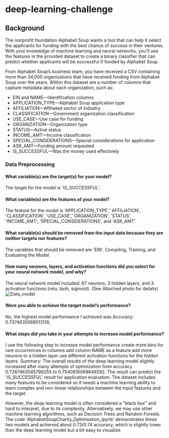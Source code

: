 # deep-learning-challenge

## Background
The nonprofit foundation Alphabet Soup wants a tool that can help it select the applicants for funding with the best chance of success in their ventures. With your knowledge of machine learning and neural networks, you’ll use the features in the provided dataset to create a binary classifier that can predict whether applicants will be successful if funded by Alphabet Soup.

From Alphabet Soup’s business team, you have received a CSV containing more than 34,000 organizations that have received funding from Alphabet Soup over the years. Within this dataset are a number of columns that capture metadata about each organization, such as:

* EIN and NAME—Identification columns
* APPLICATION_TYPE—Alphabet Soup application type
* AFFILIATION—Affiliated sector of industry
* CLASSIFICATION—Government organization classification
* USE_CASE—Use case for funding
* ORGANIZATION—Organization type
* STATUS—Active status
* INCOME_AMT—Income classification
* SPECIAL_CONSIDERATIONS—Special considerations for application
* ASK_AMT—Funding amount requested
* IS_SUCCESSFUL—Was the money used effectively

### Data Preprocessing
#### What variable(s) are the target(s) for your model?

The target for the model is 'IS_SUCCESSFUL'.

#### What variable(s) are the features of your model?

The feature for the model is 'APPLICATION_TYPE',' AFFILIATION', 'CLASSIFICATION', 'USE_CASE',' ORGANIZATION', 'STATUS', 'INCOME_AMT', 'SPECIAL_CONSIDERATIONS', and 'ASK_AMT'.

#### What variable(s) should be removed from the input data because they are neither targets nor features?

The variables that should be removed are 'EIN'.
Compiling, Training, and Evaluating the Model

#### How many neurons, layers, and activation functions did you select for your neural network model, and why?

The neural network model included: 67 neurons, 3 hidden layers, and 3 activation functions (relu, tanh, sigmoid). (See Attached photo for details)
![Data_model](https://github.com/SMKSmith/deep-learning-challenge/assets/117343047/84379b0f-5497-45a4-a75a-fb5788f3a1bd)

#### Were you able to achieve the target model’s performance?

No, the highest model performance I achieved was Accuracy: 0.7374635568513119,

#### What steps did you take in your attempts to increase model performance?

I use the following step to increase model performance
create more bins for rare occurrences in columns
add column NAME as a feature
add more neurons to a hidden layer
use different activation functions for the hidden layers.
Summary:
The overall results of the deep learning model slightly increased after many attempts of optimization from accuracy 0.7287463545799255 to 0.7540816068649292. The result can predict the 'IS_SUCCESSFUL' result for application evaluation. The dataset includes many features to be considered so it needs a machine learning ability to learn complex and non-linear relationships between the input features and the target.

However, the deep learning model is often considered a "black box" and hard to interpret, due to its complexity. Alternatively, we may use other machine learning algorithms, such as Decision Trees and Random Forests. The code 'AlphabetSoupCharity_Optimisation_ipynb' demonstrates these two models and achieved about 0.73/0.74 accuracy, which is slightly lower than the deep learning model but a bit easy to visualize.
